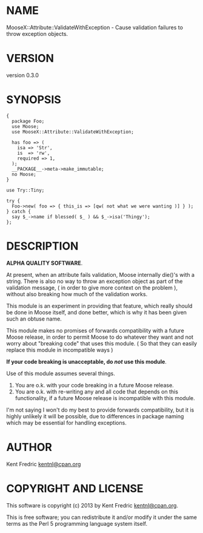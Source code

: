 # NAME

MooseX::Attribute::ValidateWithException - Cause validation failures to throw exception objects.

# VERSION

version 0.3.0

# SYNOPSIS

    {
      package Foo;
      use Moose;
      use MooseX::Attribute::ValidateWithException;

      has foo => (
        isa => 'Str',
        is  => 'rw',
        required => 1,
      );
      __PACKAGE__->meta->make_immutable;
      no Moose;
    }

    use Try::Tiny;

    try {
      Foo->new( foo => { this_is => [qw( not what we were wanting )] } );
    } catch {
      say $_->name if blessed( $_ ) && $_->isa('Thingy');
    };

# DESCRIPTION

__ALPHA QUALITY SOFTWARE__.

At present, when an attribute fails validation, Moose internally die()'s with a
string. There is also no way to throw an exception object as part of the
validation message, ( in order to give more context on the problem ), without
also breaking how much of the validation works.

This module is an experiment in providing that feature, which really should be
done in Moose itself, and done better, which is why it has been given such an
obtuse name.

This module makes no promises of forwards compatibility with a future Moose
release, in order to permit Moose to do whatever they want and not worry about
"breaking code" that uses this module. ( So that they can easily replace this
module in incompatible ways )

__If your code breaking is unacceptable, do _not_ use this module__.

Use of this module assumes several things.

1. You are o.k. with your code breaking in a future Moose release.
2. You are o.k. with re-writing any and all code that depends on this
functionality, if a future Moose release is incompatible with this module.

I'm not saying I won't do my best to provide forwards compatibility, but it is
highly unlikely it will be possible, due to differences in package naming
which may be essential for handling exceptions.

# AUTHOR

Kent Fredric <kentnl@cpan.org>

# COPYRIGHT AND LICENSE

This software is copyright (c) 2013 by Kent Fredric <kentnl@cpan.org>.

This is free software; you can redistribute it and/or modify it under
the same terms as the Perl 5 programming language system itself.
